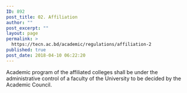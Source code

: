 ```yaml
---
ID: 892
post_title: 02. Affiliation
author: ""
post_excerpt: ""
layout: page
permalink: >
  https://tecn.ac.bd/academic/regulations/affiliation-2
published: true
post_date: 2018-04-10 06:22:20
---
```

Academic program of the affiliated colleges shall be under the administrative control of a faculty of the University to be decided by the Academic Council.